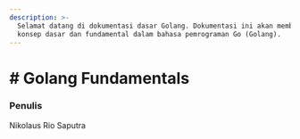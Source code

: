 ```yaml
---
description: >-
  Selamat datang di dokumentasi dasar Golang. Dokumentasi ini akan membahas
  konsep dasar dan fundamental dalam bahasa pemrograman Go (Golang).
---
```


# # Golang Fundamentals

### Penulis

Nikolaus Rio Saputra
